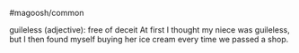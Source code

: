 #magoosh/common

guileless (adjective): free of deceit 
At first I thought my niece was guileless, but I then found myself buying her ice cream every time we 
passed a shop. 
